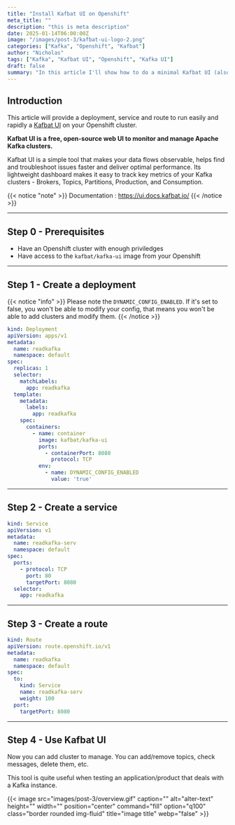 ```yaml
---
title: "Install Kafbat UI on Openshift"
meta_title: ""
description: "this is meta description"
date: 2025-01-14T06:00:00Z
image: "/images/post-3/kafbat-ui-logo-2.png"
categories: ["Kafka", "Openshift", "Kafbat"]
author: "Nicholas"
tags: ["Kafka", "Kafbat UI", "Openshift", "Kafka UI"]
draft: false
summary: "In this article I'll show how to do a minimal Kafbat UI (also known as Kafka UI) install on an Openshift cluster."
---
```


## Introduction

This article will provide a deployment, service and route to run easily and rapidly a [Kafbat UI](https://github.com/kafbat/kafka-ui) on your Openshift cluster.

**Kafbat UI is a free, open-source web UI to monitor and manage Apache Kafka clusters.**

Kafbat UI is a simple tool that makes your data flows observable, helps find and troubleshoot issues faster and deliver optimal performance. Its lightweight dashboard makes it easy to track key metrics of your Kafka clusters - Brokers, Topics, Partitions, Production, and Consumption.

{{< notice "note" >}}
Documentation : https://ui.docs.kafbat.io/
{{< /notice >}}

<hr>

## Step 0 - Prerequisites

* Have an Openshift cluster with enough priviledges
* Have access to the `kafbat/kafka-ui` image from your Openshift

<hr>

## Step 1 - Create a deployment 


{{< notice "info" >}}
Please note the `DYNAMIC_CONFIG_ENABLED`. If it's set to false, you won't be able to modify your config, that means you won't be able to add clusters and modify them.
{{< /notice >}}

```yaml
kind: Deployment
apiVersion: apps/v1
metadata:
  name: readkafka
  namespace: default
spec:
  replicas: 1
  selector:
    matchLabels:
      app: readkafka
  template:
    metadata:
      labels:
        app: readkafka
    spec:
      containers:
        - name: container
          image: kafbat/kafka-ui
          ports:
            - containerPort: 8080
              protocol: TCP
          env:
            - name: DYNAMIC_CONFIG_ENABLED
              value: 'true'
```

<hr>

## Step 2 - Create a service

```yaml
kind: Service
apiVersion: v1
metadata:
  name: readkafka-serv
  namespace: default
spec:
  ports:
    - protocol: TCP
      port: 80
      targetPort: 8080
  selector:
    app: readkafka
```

<hr>

## Step 3 - Create a route

```yaml
kind: Route
apiVersion: route.openshift.io/v1
metadata:
  name: readkafka
  namespace: default
spec:
  to:
    kind: Service
    name: readkafka-serv
    weight: 100
  port:
    targetPort: 8080
```

<hr>

## Step 4 - Use Kafbat UI

Now you can add cluster to manage. You can add/remove topics, check messages, delete them, etc. 

This tool is quite useful when testing an application/product that deals with a Kafka instance.

{{< image src="images/post-3/overview.gif" caption="" alt="alter-text" height="" width="" position="center" command="fill" option="q100" class="border rounded img-fluid" title="image title"  webp="false" >}}

